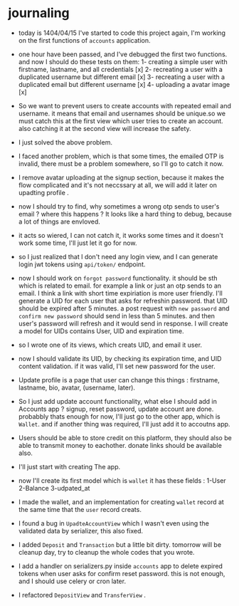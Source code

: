 # journaling

- today is 1404/04/15 I've started to code this project again, I'm working on the first functions of `accounts` application.
- one hour have been passed, and I've debugged the first two functions. and now I should do these tests on them:
    1- creating a simple user with firstname, lastname, and all credentials [x]
    2- recreating a user with a duplicated username but different email [x]
    3- recreating a user with a duplicated email but different username [x]
    4- uploading a avatar image [x]


- So we want to prevent users to create accounts with repeated email and username. it means that email and usernames should be unique.so we must catch this at the first view which user tries to create an account. also catching it at the second view will increase the safety.

- I just solved the above problem.

- I faced another problem, which is that some times, the emailed OTP is invalid, there must be a problem somewhere, so I'll go to catch it now.

- I remove avatar uploading at the signup section, because it makes the flow complicated and it's not neccssary at all, we will add it later on upadting profile .

- now I should try to find, why sometimes a wrong otp sends to user's email ? where this happens ? It looks like a hard thing to debug, because a lot of things are envloved.

- it acts so wiered, I can not catch it, it works some times and it doesn't work some time, I'll just let it go for now.

- so I just realized that I don't need any login view, and I can generate login jwt tokens using `api/token/` endpoint.

- now I should work on `forgot password` functionality. it should be sth which is related to email. for example a link or just an otp sends to an email. I think a link with short time expiriation is more user friendly. I'll generate a UID for each user that asks for refreshin password. that UID should be expired after 5 minutes. a post request with `new password` and `confirm new password` should send in less than 5 minutes. and then user's password will refresh and it would send in response. I will create a model for UIDs contains User, UID and expiration time.

- so I wrote one of its views, which creats UID, and email it user.

- now I should validate its UID, by checking its expiration time, and UID content validation. if it was valid, I'll set new password for the user.

- Update profile is a page that user can change this things : firstname, lastname, bio, avatar, (username, later).

- So I just add update account functionality, what else I should add in Accounts app ? signup, reset password, update account are done. probabbly thats enough for now, I'll just go to the other app, which is `Wallet`. and if another thing was required, I'll just add it to accoutns app.

- Users should be able to store credit on this platform, they should also be able to transmit money to eachother. donate links should be available also.

- I'll just start with creating The app.

- now I'll create its first model which is `wallet` it has these fields : 1-User 2-Balance 3-udpated_at

- I made the wallet, and an implementation for creating `wallet` record at the same time that the `user` record creats.

- I found a bug in `UpadteAccountView` which I wasn't even using the validated data by serializer, this also fixed.

- I added `Deposit` and `Transaction` but a little bit dirty. tomorrow will be cleanup day, try to cleanup the whole codes that you wrote.

- I add a handler on serializers.py inside `accounts` app to delete expired tokens when user asks for confirm reset password. this is not enough, and I should use celery or cron later.

- I refactored `DepositView` and `TransferView` .